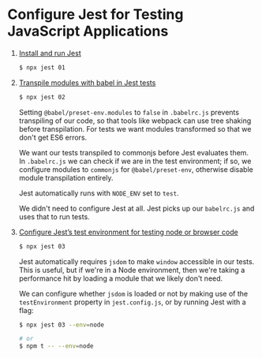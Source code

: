 # Configure Jest for Testing JavaScript Applications

1. [Install and run Jest](./01-install-and-run-jest.test.js)

   ```bash
   $ npx jest 01
   ```

2. [Transpile modules with babel in Jest tests](./02-transpile-modules-with-babel-in-jest-tests.test.js)

   ```bash
   $ npx jest 02
   ```

   Setting `@babel/preset-env.modules` to `false` in `.babelrc.js` prevents
   transpiling of our code, so that tools like webpack can use tree shaking
   before transpilation. For tests we want modules transformed so that we don't
   get ES6 errors.

   We want our tests transpiled to commonjs before Jest evaluates them. In
   `.babelrc.js` we can check if we are in the test environment; if so, we
   configure modules to `commonjs` for `@babel/preset-env`, otherwise disable
   module transpilation entirely.

   Jest automatically runs with `NODE_ENV` set to `test`.

   We didn't need to configure Jest at all. Jest picks up our `babelrc.js` and
   uses that to run tests.

3. [Configure Jest’s test environment for testing node or browser code](./03-configure-jest-test-environment-for-node-or-browser.test.js)

   ```bash
   $ npx jest 03
   ```

   Jest automatically requires `jsdom` to make `window` accessible in our tests.
   This is useful, but if we're in a Node environment, then we're taking a
   performance hit by loading a module that we likely don't need.

   We can configure whether `jsdom` is loaded or not by making use of the
   `testEnvironment` property in `jest.config.js`, or by running Jest with a
   flag:

   ```bash
   $ npx jest 03 --env=node

   # or
   $ npm t -- --env=node
   ```
